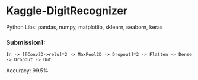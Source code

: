 
# Kaggle-DigitRecognizer

Python Libs: pandas, numpy, matplotlib, sklearn, seaborn, keras

### Submission1:
```
In -> [[Conv2D->relu]*2 -> MaxPool2D -> Dropout]*2 -> Flatten -> Dense -> Dropout -> Out
```
Accuracy: 99.5%
